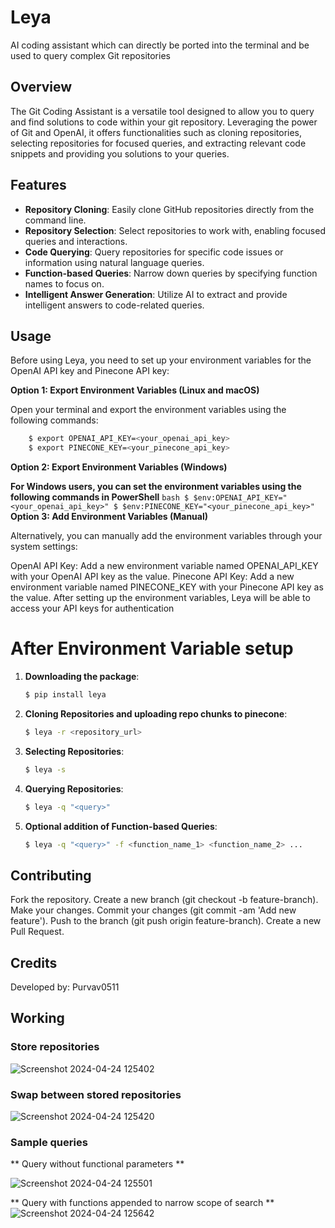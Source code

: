 # Leya

AI coding assistant which can directly be ported into the terminal and be used to query complex Git repositories


## Overview

The Git Coding Assistant is a versatile tool designed to allow you to query and find solutions to code within your git repository. Leveraging the power of Git and OpenAI, it offers functionalities such as cloning repositories, selecting repositories for focused queries, and extracting relevant code snippets and providing you solutions to your queries.

## Features

- **Repository Cloning**: Easily clone GitHub repositories directly from the command line.
- **Repository Selection**: Select repositories to work with, enabling focused queries and interactions.
- **Code Querying**: Query repositories for specific code issues or information using natural language queries.
- **Function-based Queries**: Narrow down queries by specifying function names to focus on.
- **Intelligent Answer Generation**: Utilize AI to extract and provide intelligent answers to code-related queries.

## Usage


Before using Leya, you need to set up your environment variables for the OpenAI API key and Pinecone API key:

**Option 1: Export Environment Variables (Linux and macOS)**

Open your terminal and export the environment variables using the following commands:
```bash
    $ export OPENAI_API_KEY=<your_openai_api_key>
    $ export PINECONE_KEY=<your_pinecone_api_key>
```


**Option 2: Export Environment Variables (Windows)**

**For Windows users, you can set the environment variables using the following commands in PowerShell**
    ```bash
        $ $env:OPENAI_API_KEY="<your_openai_api_key>"
        $ $env:PINECONE_KEY="<your_pinecone_api_key>"
    ```
**Option 3: Add Environment Variables (Manual)**

Alternatively, you can manually add the environment variables through your system settings:

OpenAI API Key: Add a new environment variable named OPENAI_API_KEY with your OpenAI API key as the value.
Pinecone API Key: Add a new environment variable named PINECONE_KEY with your Pinecone API key as the value.
After setting up the environment variables, Leya will be able to access your API keys for authentication

# After Environment Variable setup 

1. **Downloading the package**:
   ```bash
   $ pip install leya
   
2. **Cloning Repositories and uploading repo chunks to pinecone**:
   ```bash
   $ leya -r <repository_url>
3. **Selecting Repositories**:
   ```bash
   $ leya -s
4. **Querying Repositories**:
   ```bash
   $ leya -q "<query>" 
5. **Optional addition of Function-based Queries**:
   ```bash
   $ leya -q "<query>" -f <function_name_1> <function_name_2> ...


## Contributing

Fork the repository.
Create a new branch (git checkout -b feature-branch).
Make your changes.
Commit your changes (git commit -am 'Add new feature').
Push to the branch (git push origin feature-branch).
Create a new Pull Request.

## Credits

Developed by: Purvav0511

## Working 
### Store repositories

![Screenshot 2024-04-24 125402](https://github.com/PranavN1234/Leya/assets/44135759/f811430d-d93a-4364-82da-8763d35a8ea8)


### Swap between stored repositories 

![Screenshot 2024-04-24 125420](https://github.com/PranavN1234/Leya/assets/44135759/1dce74e8-37a1-4b3e-bed2-065379010055)


### Sample queries

** Query without functional parameters ** 

![Screenshot 2024-04-24 125501](https://github.com/PranavN1234/Leya/assets/44135759/e8098cc3-b347-4287-b2c0-6b9730412159)

** Query with functions appended to narrow scope of search **
![Screenshot 2024-04-24 125642](https://github.com/PranavN1234/Leya/assets/44135759/826719cc-0b97-4aa2-879d-670b5cec125c)






